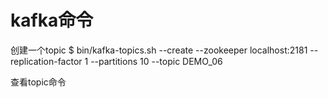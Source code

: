 # kafka命令

创建一个topic  $ bin/kafka-topics.sh --create --zookeeper localhost:2181 --replication-factor 1 --partitions 10 --topic DEMO_06



查看topic命令





